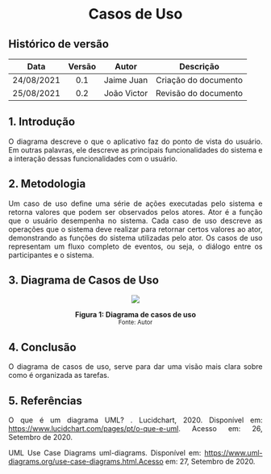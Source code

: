 # <center>Casos de Uso


## Histórico de versão
| Data | Versão | Autor | Descrição |
| :-:|:-:|:-:|:-: |
| 24/08/2021 | 0.1 | Jaime Juan | Criação do documento |
| 25/08/2021 | 0.2 | João Victor | Revisão do documento |

<div align="justify">

## 1. Introdução
O diagrama descreve o que o aplicativo faz do ponto de vista do usuário. Em outras palavras, ele descreve as principais funcionalidades do sistema e a interação dessas funcionalidades com o usuário.

## 2. Metodologia
Um caso de uso define uma série de ações executadas pelo sistema e retorna valores que podem ser observados pelos atores. Ator é a função que o usuário desempenha no sistema. Cada caso de uso descreve as operações que o sistema deve realizar para retornar certos valores ao ator, demonstrando as funções do sistema utilizadas pelo ator. Os casos de uso representam um fluxo completo de eventos, ou seja, o diálogo entre os participantes e o sistema.

## 3. Diagrama de Casos de Uso

<p align='center'>
    <img src="images/diagrama.png" width="auto" height="auto">
    <figcaption align='center'>
        <b>Figura 1: Diagrama de casos de uso</b>
        <br>
        <small>Fonte: Autor</small>
    </figcaption>
</p>



## 4. Conclusão
O diagrama de casos de uso, serve para dar uma visão mais clara sobre como é organizada as tarefas.
## 5. Referências
O que é um diagrama UML? . Lucidchart, 2020. Disponível em: https://www.lucidchart.com/pages/pt/o-que-e-uml. Acesso em: 26, Setembro de 2020.

UML Use Case Diagrams uml-diagrams. Disponível em: https://www.uml-diagrams.org/use-case-diagrams.html.Acesso em: 27, Setembro de 2020.
</div> 